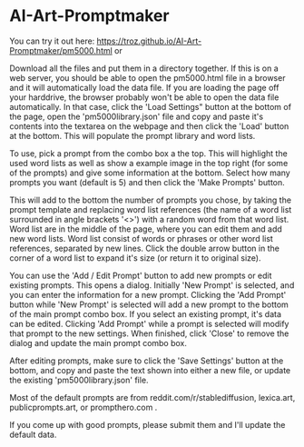 # AI-Art-Promptmaker
You can try it out here: https://troz.github.io/AI-Art-Promptmaker/pm5000.html or

Download all the files and put them in a directory together. If this is on a web server, you should be able to open the pm5000.html file in a browser and it will automatically load the data file. If you are loading the page off your harddrive, the browser probably won't be able to open the data file automatically. In that case, click the 'Load Settings" button at the bottom of the page, open the 'pm5000library.json' file and copy and paste it's contents into the textarea on the webpage and then click the 'Load' button at the bottom. This will populate the prompt library and word lists.

To use, pick a prompt from the combo box a the top. This will highlight the used word lists as well as show a example image in the top right (for some of the prompts) and give some information at the bottom. Select how many prompts you want (default is 5) and then click the 'Make Prompts' button.

This will add to the bottom the number of prompts you chose, by taking the prompt template and replacing word list references (the name of a word list surrounded in angle brackets '<>') with a random word from that word list. Word list are in the middle of the page, where you can edit them and add new word lists. Word list consist of words or phrases or other word list references, separated by new lines. Click the double arrow button in the corner of a word list to expand it's size (or return it to original size).

You can use the 'Add / Edit Prompt' button to add new prompts or edit existing prompts. This opens a dialog. Initially 'New Prompt' is selected, and you can enter the information for a new prompt. Clicking the 'Add Prompt' button while 'New Prompt' is selected will add a new prompt to the bottom of the main prompt combo box. If you select an existing prompt, it's data can be edited. Clicking 'Add Prompt' while a prompt is selected will modify that prompt to the new settings. When finished, click 'Close' to remove the dialog and update the main prompt combo box.

After editing prompts, make sure to click the 'Save Settings' button at the bottom, and copy and paste the text shown into either a new file, or update the existing 'pm5000library.json' file.

Most of the default prompts are from reddit.com/r/stablediffusion, lexica.art, publicprompts.art, or prompthero.com .

If you come up with good prompts, please submit them and I'll update the default data.
